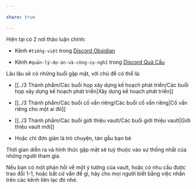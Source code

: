 ---  
share: true  
---  
  
Hiện tại có 2 nơi thảo luận chính:  
- Kênh `#tiếng-việt` trong [Discord Obsidian](https://discord.gg/obsidianmd)  
- Kênh `#quản-lý-dự-án-và-công-cụ-nghĩ` trong [Discord Quả Cầu](https://discord.gg/ynvxH2K7Ct)   
  
Lâu lâu sẽ có những buổi gặp mặt, với chủ đề có thể là:  
- [[../3 Thành phẩm/Các buổi họp xây dựng kế hoạch phát triển/Các buổi họp xây dựng kế hoạch phát triển|Xây dựng kế hoạch phát triển]]  
- [[../3 Thành phẩm/Các buổi cố vấn riêng/Các buổi cố vấn riêng|Cố vấn riêng cho một ai đó]]  
- [[../3 Thành phẩm/Các buổi giới thiệu vault/Các buổi giới thiệu vault|Giới thiệu vault mới]]  
- Hoặc chỉ đơn giản là trò chuyện, tán gẫu bạn bè  
  
Thời gian diễn ra và hình thức gặp mặt sẽ tuỳ thuộc vào sự thống nhất của những người tham gia.   
  
Nếu bạn có một phản hồi về một ý tưởng của vault, hoặc có nhu cầu được trao đổi 1-1, hoặc bất cứ vấn đề gì, hãy cho mọi người biết bằng việc nhắn trên các kênh liên lạc đó nhé.